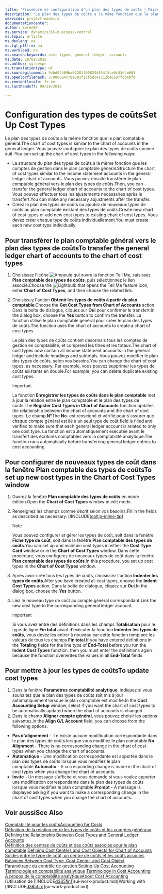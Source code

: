 ```yaml
---
title: "Procédure de configuration d'un plan des types de coûts | Microsoft Docs"
description: "Le plan des types de coûts a la même fonction que le plan comptable général."
services: project-madeira
documentationcenter: 
author: SorenGP
ms.service: dynamics365-business-central
ms.topic: article
ms.devlang: na
ms.tgt_pltfrm: na
ms.workload: na
ms.search.keywords: cost types, general ledger, accounts
ms.date: 10/01/2018
ms.author: sgroespe
ms.translationtype: HT
ms.sourcegitcommit: 9dbd92409ba02281f008246194f3ce0c53e4e001
ms.openlocfilehash: 37800664c79e501f1cf5dc41c12be6197fcb6bfd
ms.contentlocale: fr-be
ms.lasthandoff: 09/28/2018

---
```

# <a name="set-up-cost-types"></a><span data-ttu-id="1e86b-103">Configuration des types de coûts</span><span class="sxs-lookup"><span data-stu-id="1e86b-103">Set Up Cost Types</span></span>
<span data-ttu-id="1e86b-104">Le plan des types de coûts a la même fonction que le plan comptable général.</span><span class="sxs-lookup"><span data-stu-id="1e86b-104">The chart of cost types is similar to the chart of accounts in the general ledger.</span></span> <span data-ttu-id="1e86b-105">Vous pouvez configurer le plan des types de coûts comme suit :</span><span class="sxs-lookup"><span data-stu-id="1e86b-105">You can set up the chart of cost types in the following ways:</span></span>  

-   <span data-ttu-id="1e86b-106">La structure du plan des types de coûts a la même fonction que les comptes de gestion dans le plan comptable général.</span><span class="sxs-lookup"><span data-stu-id="1e86b-106">Structure the chart of cost types similar to the income statement accounts in the general ledger chart of accounts.</span></span> <span data-ttu-id="1e86b-107">Vous pouvez ensuite transférer le plan comptable général vers le plan des types de coûts.</span><span class="sxs-lookup"><span data-stu-id="1e86b-107">Then, you can transfer the general ledger chart of accounts to the chart of cost types.</span></span> <span data-ttu-id="1e86b-108">Vous pouvez effectuer tous les ajustements nécessaires après le transfert.</span><span class="sxs-lookup"><span data-stu-id="1e86b-108">You can make any necessary adjustments after the transfer.</span></span>  
-   <span data-ttu-id="1e86b-109">Créez le plan des types de coûts ou ajoutez de nouveaux types de coûts au plan comptable existant des types de coûts.</span><span class="sxs-lookup"><span data-stu-id="1e86b-109">Create new chart of cost types or add new cost types to existing chart of cost types.</span></span> <span data-ttu-id="1e86b-110">Vous devez créer chaque type de coûts individuellement.</span><span class="sxs-lookup"><span data-stu-id="1e86b-110">You must create each new cost type individually.</span></span>  

## <a name="to-transfer-the-general-ledger-chart-of-accounts-to-the-chart-of-cost-types"></a><span data-ttu-id="1e86b-111">Pour transférer le plan comptable général vers le plan des types de coûts</span><span class="sxs-lookup"><span data-stu-id="1e86b-111">To transfer the general ledger chart of accounts to the chart of cost types</span></span>  
1.  <span data-ttu-id="1e86b-112">Choisissez l'icône ![Ampoule qui ouvre la fonction Tell Me](media/ui-search/search_small.png "Dites-moi ce que vous voulez faire"), saisissez **Plan comptable des types de coûts**, puis sélectionnez le lien associé.</span><span class="sxs-lookup"><span data-stu-id="1e86b-112">Choose the ![Lightbulb that opens the Tell Me feature](media/ui-search/search_small.png "Tell me what you want to do") icon, enter **Chart of Cost Types**, and then choose the related link.</span></span>  
2.  <span data-ttu-id="1e86b-113">Choisissez l'action **Obtenir les types de coûts à partir du plan comptable**.</span><span class="sxs-lookup"><span data-stu-id="1e86b-113">Choose the **Get Cost Types from Chart of Accounts** action.</span></span> <span data-ttu-id="1e86b-114">Dans la boîte de dialogue, cliquez sur **Oui** pour confirmer le transfert.</span><span class="sxs-lookup"><span data-stu-id="1e86b-114">In the dialog box, choose the **Yes** button to confirm the transfer.</span></span> <span data-ttu-id="1e86b-115">La fonction utilise le plan comptable général pour créer le plan des types de coûts.</span><span class="sxs-lookup"><span data-stu-id="1e86b-115">The function uses the chart of accounts to create a chart of cost types.</span></span>  

    <span data-ttu-id="1e86b-116">Le plan des types de coûts contient désormais tous les comptes de gestion en comptabilité, et comprend les titres et les totaux.</span><span class="sxs-lookup"><span data-stu-id="1e86b-116">The chart of cost types now contain all income statement accounts in the general ledger and include headings and subtotals.</span></span> <span data-ttu-id="1e86b-117">Vous pouvez modifier le plan des types de coûts, selon vos besoins.</span><span class="sxs-lookup"><span data-stu-id="1e86b-117">You can change the chart of cost types, as necessary.</span></span> <span data-ttu-id="1e86b-118">Par exemple, vous pouvez supprimer les types de coûts existants en double.</span><span class="sxs-lookup"><span data-stu-id="1e86b-118">For example, you can delete duplicate existing cost types.</span></span>  

    > [!IMPORTANT]  
    >  <span data-ttu-id="1e86b-119">La fonction **Enregistrer les types de coûts dans le plan comptable** met à jour la relation entre le plan comptable et le plan des types de coûts.</span><span class="sxs-lookup"><span data-stu-id="1e86b-119">The **Register Cost Types in Chart of Accounts** function updates the relationship between the chart of accounts and the chart of cost types.</span></span> <span data-ttu-id="1e86b-120">Le champ **N°**</span><span class="sxs-lookup"><span data-stu-id="1e86b-120">The **No.**</span></span> <span data-ttu-id="1e86b-121">est renseigné et vérifié pour s'assurer que chaque compte général est lié à un seul type de coût.</span><span class="sxs-lookup"><span data-stu-id="1e86b-121">field is filled and verified to make sure that each general ledger account is related to only one cost type.</span></span> <span data-ttu-id="1e86b-122">La fonction est automatiquement exécutée avant le transfert des écritures comptables vers la comptabilité analytique.</span><span class="sxs-lookup"><span data-stu-id="1e86b-122">The function runs automatically before transferring general ledger entries to cost accounting.</span></span>  

## <a name="to-set-up-new-cost-types-in-the-chart-of-cost-types-window"></a><span data-ttu-id="1e86b-123">Pour configurer de nouveaux types de coût dans la fenêtre Plan comptable des types de coûts</span><span class="sxs-lookup"><span data-stu-id="1e86b-123">To set up new cost types in the Chart of Cost Types window</span></span>  
1.  <span data-ttu-id="1e86b-124">Ouvrez la fenêtre **Plan comptable des types de coûts** en mode édition.</span><span class="sxs-lookup"><span data-stu-id="1e86b-124">Open the **Chart of Cost Types** window in edit mode.</span></span>  
2.  <span data-ttu-id="1e86b-125">Renseignez les champs comme décrit selon vos besoins.</span><span class="sxs-lookup"><span data-stu-id="1e86b-125">Fill in the fields as described as necessary.</span></span> [!INCLUDE[tooltip-inline-tip](includes/tooltip-inline-tip_md.md)]

    > [!NOTE]  
    >  <span data-ttu-id="1e86b-126">Vous pouvez configurer et gérer les types de coût, soit dans la fenêtre **Fiche type de coût**, soit dans la fenêtre **Plan comptable des types de coûts**.</span><span class="sxs-lookup"><span data-stu-id="1e86b-126">You can set up and maintain cost types in either the **Cost Type Card** window or in the **Chart of Cost Types** window.</span></span> <span data-ttu-id="1e86b-127">Dans cette procédure, vous configurez de nouveaux types de coût dans la fenêtre **Plan comptable des types de coûts**.</span><span class="sxs-lookup"><span data-stu-id="1e86b-127">In this procedure, you set up cost types in the **Chart of Cost Types** window.</span></span>

3.  <span data-ttu-id="1e86b-128">Après avoir créé tous les types de coûts, choisissez l'action **Indenter les types de coûts**.</span><span class="sxs-lookup"><span data-stu-id="1e86b-128">After you have created all cost types, choose the **Indent Cost Types** action.</span></span> <span data-ttu-id="1e86b-129">Dans la boîte de dialogue, cliquez sur **Oui**.</span><span class="sxs-lookup"><span data-stu-id="1e86b-129">In the dialog box, choose the **Yes** button.</span></span>  
4.  <span data-ttu-id="1e86b-130">Liez le nouveau type de coût au compte général correspondant.</span><span class="sxs-lookup"><span data-stu-id="1e86b-130">Link the new cost type to the corresponding general ledger account.</span></span>  

    > [!IMPORTANT]  
    >  <span data-ttu-id="1e86b-131">Si vous avez entré des définitions dans les champs **Totalisation** pour le type de ligne **Fin total** avant d'exécuter la fonction **Indenter les types de coûts**, vous devez les entrer à nouveau car cette fonction remplace les valeurs de tous les champs **Fin total**.</span><span class="sxs-lookup"><span data-stu-id="1e86b-131">If you have entered definitions in the **Totaling** fields for the line type of **End-Total** before you run the **Indent Cost Types** function, then you must enter the definitions again because the function overwrites the values in all **End-Total** fields.</span></span>  

## <a name="to-update-cost-types"></a><span data-ttu-id="1e86b-132">Pour mettre à jour les types de coûts</span><span class="sxs-lookup"><span data-stu-id="1e86b-132">To update cost types</span></span>  
1.  <span data-ttu-id="1e86b-133">Dans la fenêtre **Paramètres comptabilité analytique**, indiquez si vous souhaitez que le plan des types de coûts soit mis à jour automatiquement lorsque le plan comptable est modifié.</span><span class="sxs-lookup"><span data-stu-id="1e86b-133">In the **Cost Accounting Setup** window, select if you want the chart of cost types to be automatically updated when the chart of accounts is changed.</span></span>  
2.  <span data-ttu-id="1e86b-134">Dans le champ **Aligner compte général**, vous pouvez choisir les options suivantes.</span><span class="sxs-lookup"><span data-stu-id="1e86b-134">In the **Align G/L Account** field, you can choose from the following options.</span></span>  

- <span data-ttu-id="1e86b-135">**Pas d'alignement** - Il n'existe aucune modification correspondante dans le plan des types de coûts lorsque vous modifiez le plan comptable.</span><span class="sxs-lookup"><span data-stu-id="1e86b-135">**No Alignment** - There is no corresponding change in the chart of cost types when you change the chart of accounts.</span></span>  
- <span data-ttu-id="1e86b-136">**Automatique** - Une modification correspondante est apportée dans le plan des types de coûts lorsque vous modifiez le plan comptable.</span><span class="sxs-lookup"><span data-stu-id="1e86b-136">**Automatic** - A corresponding change is made in the chart of cost types when you change the chart of accounts.</span></span>  
- <span data-ttu-id="1e86b-137">**Invite** - Un message s'affiche et vous demande si vous voulez apporter une modification correspondante dans le plan des types de coûts lorsque vous modifiez le plan comptable.</span><span class="sxs-lookup"><span data-stu-id="1e86b-137">**Prompt** - A message is displayed asking if you want to make a corresponding change in the chart of cost types when you change the chart of accounts.</span></span>  

## <a name="see-also"></a><span data-ttu-id="1e86b-138">Voir aussi</span><span class="sxs-lookup"><span data-stu-id="1e86b-138">See Also</span></span>  
[<span data-ttu-id="1e86b-139">Comptabilité pour les coûts</span><span class="sxs-lookup"><span data-stu-id="1e86b-139">Accounting for Costs</span></span>](finance-manage-cost-accounting.md)  
<span data-ttu-id="1e86b-140">[Définition de la relation entre les types de coûts et les comptes généraux](finance-defining-the-relationship-between-cost-types-and-general-ledger-accounts.md) </span><span class="sxs-lookup"><span data-stu-id="1e86b-140">[Defining the Relationship Between Cost Types and General Ledger Accounts](finance-defining-the-relationship-between-cost-types-and-general-ledger-accounts.md) </span></span>  
<span data-ttu-id="1e86b-141">[Définition des centres de coûts et des coûts associés pour le plan comptable](finance-defining-cost-centers-and-cost-objects-for-chart-of-accounts.md) </span><span class="sxs-lookup"><span data-stu-id="1e86b-141">[Defining Cost Centers and Cost Objects for Chart of Accounts](finance-defining-cost-centers-and-cost-objects-for-chart-of-accounts.md) </span></span>  
<span data-ttu-id="1e86b-142">[Soldes entre le type de coût, un centre de coûts et les coûts associés](finance-balances-between-cost-type-cost-center-and-cost-object.md) </span><span class="sxs-lookup"><span data-stu-id="1e86b-142">[Balances Between Cost Type, Cost Center, and Cost Object](finance-balances-between-cost-type-cost-center-and-cost-object.md) </span></span>  
<span data-ttu-id="1e86b-143">[Paramétrage du contrôle de gestion](finance-set-up-cost-accounting.md) </span><span class="sxs-lookup"><span data-stu-id="1e86b-143">[Setting Up Cost Accounting](finance-set-up-cost-accounting.md) </span></span>  
<span data-ttu-id="1e86b-144">[Terminologie en comptabilité analytique](finance-terminology-in-cost-accounting.md) </span><span class="sxs-lookup"><span data-stu-id="1e86b-144">[Terminology in Cost Accounting](finance-terminology-in-cost-accounting.md) </span></span>  
[<span data-ttu-id="1e86b-145">À propos de la comptabilité analytique</span><span class="sxs-lookup"><span data-stu-id="1e86b-145">About Cost Accounting</span></span>](finance-about-cost-accounting.md)  
<span data-ttu-id="1e86b-146">[Utilisation de [!INCLUDE[d365fin](includes/d365fin_md.md)]](ui-work-product.md)</span><span class="sxs-lookup"><span data-stu-id="1e86b-146">[Working with [!INCLUDE[d365fin](includes/d365fin_md.md)]](ui-work-product.md)</span></span>

